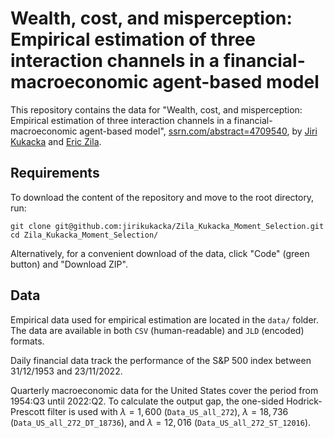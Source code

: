# Wealth, cost, and misperception: Empirical estimation of three interaction channels in a financial-macroeconomic agent-based model

This repository contains the data for "Wealth, cost, and misperception: Empirical estimation of three interaction channels in a financial-macroeconomic agent-based model", [ssrn.com/abstract=4709540](https://ssrn.com/abstract=4709540), by [Jiri Kukacka](mailto:jiri.kukacka@fsv.cuni.cz) and [Eric Zila](mailto:zila.eric@gmail.com).

## Requirements

To download the content of the repository and move to the root directory, run:
```
git clone git@github.com:jirikukacka/Zila_Kukacka_Moment_Selection.git
cd Zila_Kukacka_Moment_Selection/
```
Alternatively, for a convenient download of the data, click "Code" (green button) and "Download ZIP".

## Data

Empirical data used for empirical estimation are located in the `data/` folder. The data are available in both `CSV` (human-readable) and `JLD` (encoded) formats.

Daily financial data track the performance of the S&P 500 index between 31/12/1953 and 23/11/2022.

Quarterly macroeconomic data for the United States cover the period from 1954:Q3 until 2022:Q2. To calculate the output gap, the one-sided Hodrick-Prescott filter is used with $\lambda = 1,600$ (`Data_US_all_272`), $\lambda = 18,736$ (`Data_US_all_272_DT_18736`), and $\lambda = 12,016$ (`Data_US_all_272_ST_12016`).
